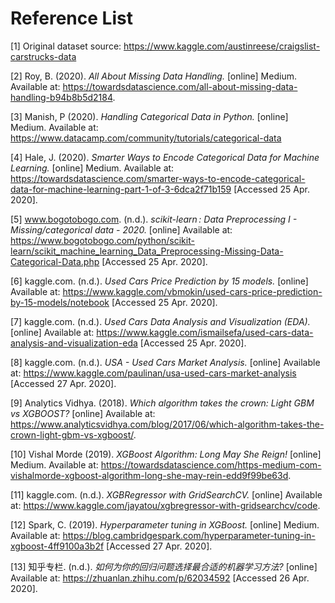 # Reference List
[1] Original dataset source: https://www.kaggle.com/austinreese/craigslist-carstrucks-data 

[2] Roy, B. (2020). *All About Missing Data Handling.* [online] Medium. Available at: https://towardsdatascience.com/all-about-missing-data-handling-b94b8b5d2184.

[3] Manish, P (2020). *Handling Categorical Data in Python.* [online] Medium. Available at: https://www.datacamp.com/community/tutorials/categorical-data

[4] Hale, J. (2020). *Smarter Ways to Encode Categorical Data for Machine Learning.* [online] Medium. Available at: https://towardsdatascience.com/smarter-ways-to-encode-categorical-data-for-machine-learning-part-1-of-3-6dca2f71b159 [Accessed 25 Apr. 2020].

[5] www.bogotobogo.com. (n.d.). *scikit-learn : Data Preprocessing I - Missing/categorical data - 2020.* [online] Available at: https://www.bogotobogo.com/python/scikit-learn/scikit_machine_learning_Data_Preprocessing-Missing-Data-Categorical-Data.php [Accessed 25 Apr. 2020].

[6] kaggle.com. (n.d.). *Used Cars Price Prediction by 15 models.* [online] Available at: https://www.kaggle.com/vbmokin/used-cars-price-prediction-by-15-models/notebook [Accessed 25 Apr. 2020].

[7] kaggle.com. (n.d.). *Used Cars Data Analysis and Visualization (EDA).* [online] Available at: https://www.kaggle.com/ismailsefa/used-cars-data-analysis-and-visualization-eda [Accessed 25 Apr. 2020].

[8] kaggle.com. (n.d.). *USA - Used Cars Market Analysis.* [online] Available at: https://www.kaggle.com/paulinan/usa-used-cars-market-analysis [Accessed 27 Apr. 2020].

[9] Analytics Vidhya. (2018). *Which algorithm takes the crown: Light GBM vs XGBOOST?* [online] Available at: https://www.analyticsvidhya.com/blog/2017/06/which-algorithm-takes-the-crown-light-gbm-vs-xgboost/.

[10] Vishal Morde (2019). *XGBoost Algorithm: Long May She Reign!* [online] Medium. Available at: https://towardsdatascience.com/https-medium-com-vishalmorde-xgboost-algorithm-long-she-may-rein-edd9f99be63d.

[11] kaggle.com. (n.d.). *XGBRegressor with GridSearchCV.* [online] Available at: https://www.kaggle.com/jayatou/xgbregressor-with-gridsearchcv/code.

[12] Spark, C. (2019). *Hyperparameter tuning in XGBoost.* [online] Medium. Available at: https://blog.cambridgespark.com/hyperparameter-tuning-in-xgboost-4ff9100a3b2f [Accessed 27 Apr. 2020].

[13] 知乎专栏. (n.d.). *如何为你的回归问题选择最合适的机器学习方法?* [online] Available at: https://zhuanlan.zhihu.com/p/62034592 [Accessed 26 Apr. 2020].
